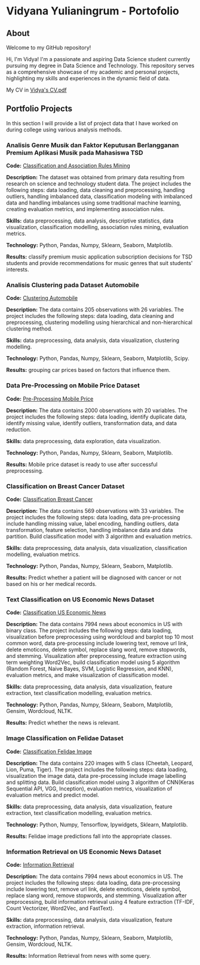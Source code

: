 # Vidyana Yulianingrum - Portofolio
## About
Welcome to my GitHub repository!

Hi, I'm Vidya! I'm a passionate and aspiring Data Science student currently pursuing my degree in Data Science and Technology. This repository serves as a comprehensive showcase of my academic and personal projects, highlighting my skills and experiences in the dynamic field of data.

My CV in [Vidya's CV.pdf](https://github.com/vidyaana22/portofolio-dataanalyst/blob/main/CV_VIDYANA%20YULIANINGRUM.pdf)

## Portfolio Projects
In this section I will provide a list of project data that I have worked on during college using various analysis methods.

### Analisis Genre Musik dan Faktor Keputusan Berlangganan Premium Aplikasi Musik pada Mahasiswa TSD
**Code:** [Classification and Association Rules Mining](https://github.com/vidyaana22/portofolio-dataanalyst/blob/main/Analisis%20Genre%20Musik%20dan%20Faktor%20Keputusan%20Berlangganan%20Premium%20Aplikasi%20Musik%20pada%20Mahasiswa%20Teknologi%20Sains%20Data.ipynb)

**Description:** The dataset was obtained from primary data resulting from research on science and technology student data. The project includes the following steps: data loading, data cleaning and preprocessing, handling outliers, handling imbalanced data, classification modeling with imbalanced data and handling imbalances using some traditional machine learning, creating evaluation metrics, and implementing association rules.

**Skills:** data preprocessing, data analysis, descriptive statistics, data visualization, classification modelling, association rules mining, evaluation metrics.

**Technology:** Python, Pandas, Numpy, Sklearn, Seaborn, Matplotlib.

**Results:** classify premium music application subscription decisions for TSD students and provide recommendations for music genres that suit students' interests.


### Analisis Clustering pada Dataset Automobile
**Code:** [Clustering Automobile](https://github.com/vidyaana22/portofolio-dataanalyst/blob/main/Clustering%20on%20Automobile%20Dataset.ipynb)

**Description:** The data contains 205 observations with 26 variables. The project includes the following steps: data loading, data cleaning and preprocessing, clustering modelling using hierarchical and non-hierarchical clustering method.

**Skills:** data preprocessing, data analysis, data visualization, clustering modelling.

**Technology:** Python, Pandas, Numpy, Sklearn, Seaborn, Matplotlib, Scipy.

**Results:** grouping car prices based on factors that influence them.


### Data Pre-Processing on Mobile Price Dataset
**Code:** [Pre-Processing Mobile Price](https://github.com/vidyaana22/portofolio-dataanalyst/blob/main/Data%20Pre-Processing%20on%20Mobile%20Price%20Dataset.ipynb)

**Description:** The data contains 2000 observations with 20 variables. The project includes the following steps: data loading, identify duplicate data, identify missing value, identify outliers, transformation data, and data reduction.

**Skills:** data preprocessing, data exploration, data visualization.

**Technology:** Python, Pandas, Numpy, Sklearn, Seaborn, Matplotlib.

**Results:** Mobile price dataset is ready to use after successful preprocessing.


### Classification on Breast Cancer Dataset
**Code:** [Classification Breast Cancer](https://github.com/vidyaana22/portofolio-dataanalyst/blob/main/Classification%20on%20Breast%20Cancer%20Dataset.ipynb)

**Description:** The data contains 569 observations with 33 variables. The project includes the following steps: data loading, data pre-processing include handling missing value, label encoding, handling outliers, data transformation, feature selection, handling imbalance data and data partition. Build classification model with 3 algorithm and evaluation metrics.

**Skills:** data preprocessing, data analysis, data visualization, classification modelling, evaluation metrics.

**Technology:** Python, Pandas, Numpy, Sklearn, Seaborn, Matplotlib.

**Results:** Predict whether a patient will be diagnosed with cancer or not based on his or her medical records.


### Text Classification on US Economic News Dataset
**Code:** [Classification US Economic News](https://github.com/vidyaana22/portofolio-dataanalyst/blob/main/Text%20Classification%20on%20US%20Economic%20News%20Dataset.ipynb)

**Description:** The data contains 7994 news about economics in US with binary class. The project includes the following steps: data loading, visualization before preprocessing using wordcloud and barplot top 10 most common word, data pre-processing include lowering text, remove url link, delete emoticons, delete symbol, replace slang word, remove stopwords, and stemming. Visualization after preprocessing, feature extraction using term weighting Word2Vec, build classification model using 5 algorithm (Random Forest, Naive Bayes, SVM, Logistic Regression, and KNN), evaluation metrics, and make visualization of classification model.

**Skills:** data preprocessing, data analysis, data visualization, feature extraction, text classification modelling, evaluation metrics.

**Technology:** Python, Pandas, Numpy, Sklearn, Seaborn, Matplotlib, Gensim, Wordcloud, NLTK.

**Results:** Predict whether the news is relevant.


### Image Classification on Felidae Dataset
**Code:** [Classification Felidae Image](https://github.com/vidyaana22/portofolio-dataanalyst/blob/main/Image%20Classification%20on%20Felidae%20Dataset.ipynb)

**Description:** The data contains 220 images with 5 class (Cheetah, Leopard, Lion, Puma, Tiger). The project includes the following steps: data loading, visualization the image data, data pre-processing include image labelling and splitting data. Build classification model using 3 algorithm of CNN(Keras Sequential API, VGG, Inception), evaluation metrics, visualization of evaluation metrics and predict model.

**Skills:** data preprocessing, data analysis, data visualization, feature extraction, text classification modelling, evaluation metrics.

**Technology:** Python, Numpy, Tensorflow, Ipywidgets, Sklearn, Matplotlib.

**Results:** Felidae image predictions fall into the appropriate classes.


### Information Retrieval on US Economic News Dataset
**Code:** [Information Retrieval](https://github.com/vidyaana22/portofolio-dataanalyst/blob/main/Information%20Retrieval%20(NLP).ipynb)

**Description:** The data contains 7994 news about economics in US. The project includes the following steps: data loading, data pre-processing include lowering text, remove url link, delete emoticons, delete symbol, replace slang word, remove stopwords, and stemming. Visualization after preprocessing, build information retrieval using 4 feature extraction (TF-IDF, Count Vectorizer, Word2Vec, and FastText).

**Skills:** data preprocessing, data analysis, data visualization, feature extraction, information retrieval.

**Technology:** Python, Pandas, Numpy, Sklearn, Seaborn, Matplotlib, Gensim, Wordcloud, NLTK.

**Results:** Information Retrieval from news with some query.
